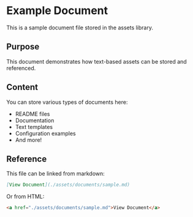 # Example Document

This is a sample document file stored in the assets library.

## Purpose

This document demonstrates how text-based assets can be stored and referenced.

## Content

You can store various types of documents here:
- README files
- Documentation
- Text templates
- Configuration examples
- And more!

## Reference

This file can be linked from markdown:
```markdown
[View Document](./assets/documents/sample.md)
```

Or from HTML:
```html
<a href="./assets/documents/sample.md">View Document</a>
```
